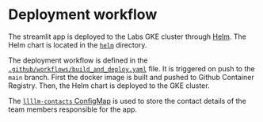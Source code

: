 # Deployment workflow

The streamlit app is deployed to the Labs GKE cluster through [Helm](https://helm.sh/). The Helm chart is located in the [`helm`](./helm/) directory.

The deployment workflow is defined in the [`.github/workflows/build_and_deploy.yaml`](../.github/workflows/build_and_deploy.yaml) file. It is triggered on push to the `main` branch. First the docker image is built and pushed to Github Container Registry. Then, the Helm chart is deployed to the GKE cluster.

The [`llllm-contacts` ConfigMap](./k8s/configmap.yaml) is used to store the contact details of the team members responsible for the app.
